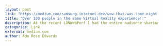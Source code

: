 ```yaml
---
layout: post
link: "https://medium.com/samsung-internet-dev/wow-that-was-some-night-in-vr-ba091be38794#.svl8vqodj"
title: "Over 100 people in the same Virtual Reality experience!!"
description: At the recent LDNWebPerf I had the entire audience sharing the same Virtual Reality being able to see virtual reality slides where I dynamically added content to demonstrate capabilities of VR.
categories: Link
external: medium.com
author: Ada Rose Edwards
---
```

